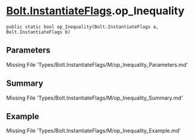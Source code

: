 # [Bolt.InstantiateFlags](Types/Bolt.InstantiateFlags.md).op_Inequality
`public static bool op_Inequality(Bolt.InstantiateFlags a, Bolt.InstantiateFlags b)`
## Parameters
Missing File 'Types/Bolt.InstantiateFlags/M/op_Inequality_Parameters.md'
## Summary
Missing File 'Types/Bolt.InstantiateFlags/M/op_Inequality_Summary.md'
## Example
Missing File 'Types/Bolt.InstantiateFlags/M/op_Inequality_Example.md'
